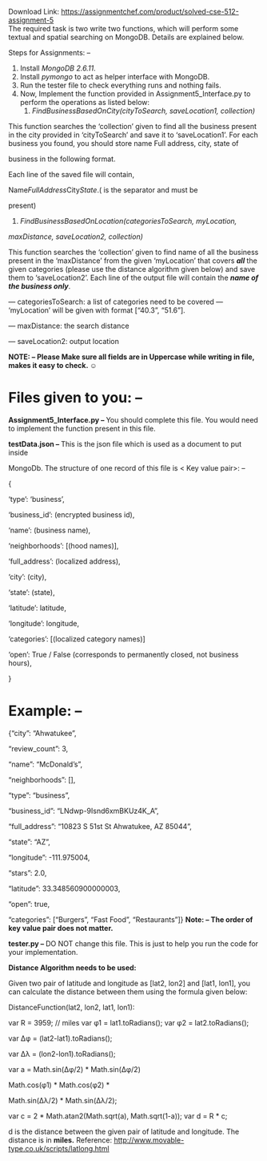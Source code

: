 Download Link: https://assignmentchef.com/product/solved-cse-512-assignment-5
<br>
The required task is two write two functions, which will perform some textual and spatial searching on MongoDB. Details are explained below.

Steps for Assignments: –

<ol>

 <li>Install <em>MongoDB 2.6.11</em>.</li>

 <li>Install <em>pymongo</em> to act as helper interface with MongoDB.</li>

 <li>Run the tester file to check everything runs and nothing fails.</li>

 <li>Now, Implement the function provided in Assignment5_Interface.py to <sub>      </sub>perform the operations as listed below:

  <ol>

   <li><em>FindBusinessBasedOnCity(cityToSearch, saveLocation1, collection) </em></li>

  </ol></li>

</ol>

This function searches the ‘collection’ given to find all the business present in the city provided in ‘cityToSearch’ and save it to ‘saveLocation1’. For each business you found, you should store name Full address, city, state of

<em>                              </em>business in the following format.

Each line of the saved file will contain,

Name$FullAddress$City$State. ($ is the separator and must be

<em>                                    </em>present)

<ol>

 <li><em>FindBusinessBasedOnLocation(categoriesToSearch, myLocation, </em></li>

</ol>

<em>                              maxDistance, saveLocation2, collection) </em>

This function searches the ‘collection’ given to find name of all the business present in the ‘maxDistance’ from the given ‘myLocation’ that covers <strong><em>all</em></strong> the given categories (please use the distance algorithm given below) and save them to ‘saveLocation2’. Each line of the output file will contain the <strong><em>name of the business only</em></strong>.

— categoriesToSearch: a list of categories need to be covered — ‘myLocation’ will be given with format [“40.3”, “51.6”].

— maxDistance: the search distance

— saveLocation2: output location

<strong>NOTE: – Please Make sure all fields are in Uppercase while writing in file, makes it easy to check. </strong>&#x263a;




<h1>      Files given to you: –</h1>

<strong>Assignment5_Interface.py – </strong>You should complete this file. You would need to implement the function present in this file.




<strong>testData.json – </strong>This is the json file which is used as a document to put inside

MongoDb. The structure of one record of this file is &lt; Key value pair&gt;: –

{

‘type’: ‘business’,

‘business_id’: (encrypted business id),

‘name’: (business name),

‘neighborhoods’: [(hood names)],

‘full_address’: (localized address),

‘city’: (city),

‘state’: (state),

‘latitude’: latitude,

‘longitude’: longitude,

<sub>                  </sub>‘categories’: [(localized category names)]

<sub>                  </sub>‘open’: True / False (corresponds to permanently closed, not business hours),

}




<h1><sub>                  </sub>Example: –</h1>

<sub>                  </sub>{“city”: “Ahwatukee”,

<sub>                  </sub>“review_count”: 3,

<sub>                  </sub>“name”: “McDonald’s”,

<sub>                  </sub>“neighborhoods”: [],

<sub>                  </sub>“type”: “business”,

<sub>                  </sub>“business_id”: “LNdwp-9Isnd6xmBKUz4K_A”,

<sub>                  </sub>“full_address”: “10823 S 51st St
Ahwatukee, AZ 85044”,

<sub>                  </sub>“state”: “AZ”,

<sub>                  </sub>“longitude”: -111.975004,

<sub>                  </sub>“stars”: 2.0,

<sub>                  </sub>“latitude”: 33.348560900000003,

<sub>                  </sub>“open”: true,

<sub>                  </sub>“categories”: [“Burgers”, “Fast Food”, “Restaurants”]} <strong>Note: – The order of key value pair does not matter. </strong>




<strong>tester.py – </strong>DO NOT change this file. This is just to help you run the code for your implementation.




<sub>      </sub><strong>Distance Algorithm needs to be used: </strong>

Given two pair of latitude and longitude as [lat2, lon2] and [lat1, lon1], you can <sub>  </sub>calculate the distance between them using the formula given below:

<sub>      </sub>DistanceFunction(lat2, lon2, lat1, lon1):

<sub>            </sub>var R = 3959; // miles <sub>     </sub>var φ1 = lat1.toRadians(); <sub>           </sub>var φ2 = lat2.toRadians();

<sub>                 </sub>var Δφ = (lat2-lat1).toRadians();

var Δλ = (lon2-lon1).toRadians();




<sub>                 </sub>var a = Math.sin(Δφ/2) * Math.sin(Δφ/2)


<sub>                             </sub>Math.cos(φ1) * Math.cos(φ2) *

<sub>             </sub>Math.sin(Δλ/2) * Math.sin(Δλ/2);

<sub>                </sub>var c = 2 * Math.atan2(Math.sqrt(a), Math.sqrt(1-a)); var d = R * c;




d is the distance between the given pair of latitude and longitude. The distance is in <strong>miles.</strong> Reference: <u>http://www.movable-type.co.uk/scripts/latlong.html</u>




<h1><sub>      </sub></h1>




<sub>    </sub>